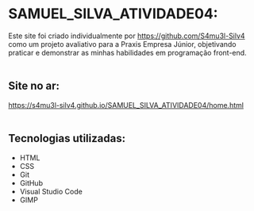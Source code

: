 # SAMUEL_SILVA_ATIVIDADE04:

  Este site foi criado individualmente por https://github.com/S4mu3l-Silv4 como um projeto avaliativo para a Praxis Empresa Júnior, objetivando praticar e demonstrar as minhas habilidades em programação front-end.
  <br>
  <br>
## Site no ar:

  https://s4mu3l-silv4.github.io/SAMUEL_SILVA_ATIVIDADE04/home.html
  <br>
  <br>
## Tecnologias utilizadas:

  - HTML
  - CSS
  - Git
  - GitHub
  - Visual Studio Code
  - GIMP
